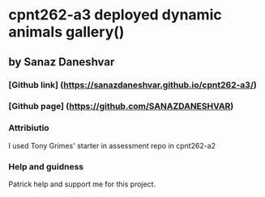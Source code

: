 # cpnt262-a3  deployed dynamic animals gallery()
## by Sanaz Daneshvar
### [Github link] (https://sanazdaneshvar.github.io/cpnt262-a3/)
### [Github page] (https://github.com/SANAZDANESHVAR)

   
### Attribiutio
I used Tony Grimes' starter in assessment repo  in cpnt262-a2



### Help and guidness
 Patrick help and support me for this project.



